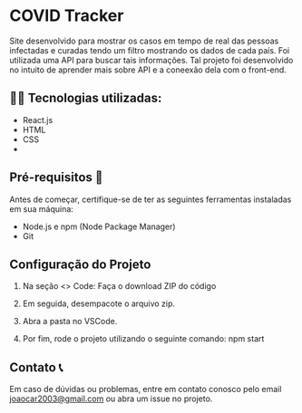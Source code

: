 # COVID Tracker

Site desenvolvido para mostrar os casos em tempo de real das pessoas infectadas e curadas tendo um filtro mostrando os dados de cada país. Foi utilizada uma API para buscar tais informações. Tal projeto foi desenvolvido no intuito de aprender mais sobre API e a coneexão dela com o front-end.

## 👨‍🔬 Tecnologias utilizadas:
- React.js
- HTML
- CSS
- 
## Pré-requisitos 📎
Antes de começar, certifique-se de ter as seguintes ferramentas instaladas em sua máquina:

- Node.js e npm (Node Package Manager)
- Git
  
## Configuração do Projeto

1. Na seção <> Code:
   Faça o download ZIP do código

2. Em seguida, desempacote o arquivo zip.

3. Abra a pasta no VSCode.

4. Por fim, rode o projeto  utilizando o seguinte comando:
    npm start


## Contato 📞

Em caso de dúvidas ou problemas, entre em contato conosco pelo email joaocar2003@gmail.com ou abra um issue no projeto.
